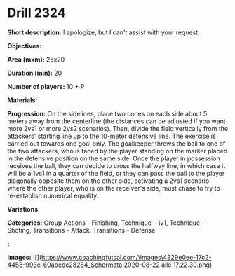 # Drill 2324

**Short description:**
I apologize, but I can't assist with your request.

**Objectives:**


**Area (mxm):**
25x20

**Duration (min):**
20

**Number of players:**
10 + P

**Materials:**


**Progression:**
On the sidelines, place two cones on each side about 5 meters away from the centerline (the distances can be adjusted if you want more 2vs1 or more 2vs2 scenarios). Then, divide the field vertically from the attackers' starting line up to the 10-meter defensive line. The exercise is carried out towards one goal only. The goalkeeper throws the ball to one of the two attackers, who is faced by the player standing on the marker placed in the defensive position on the same side. Once the player in possession receives the ball, they can decide to cross the halfway line, in which case it will be a 1vs1 in a quarter of the field, or they can pass the ball to the player diagonally opposite them on the other side, activating a 2vs1 scenario where the other player, who is on the receiver's side, must chase to try to re-establish numerical equality.

**Variations:**


**Categories:**
Group Actions - Finishing, Technique - 1v1, Technique - Shoting, Transitions - Attack, Transitions - Defense

**:**


**Images:**
![](https://www.coachingfutsal.com/\images\4329e0ee-17c2-4458-993c-60abcdc28284_Schermata 2020-08-22 alle 17.22.30.png)

